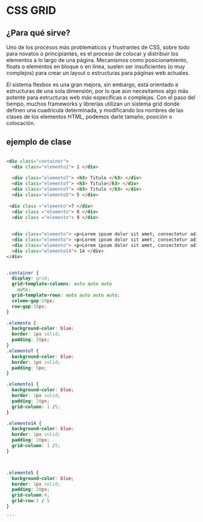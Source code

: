 # CSS GRID

## ¿Para qué sirve?

Uno de los procesos más problematicos y frustrantes de CSS, sobre todo para novatos o principiantes, es el proceso de colocar y distribuir los elementos a lo largo de una página. Mecanismos como posicionamiento, floats o elementos en bloque o en línea, suelen ser insuficientes (o muy complejos) para crear un layout o estructuras para páginas web actuales.

El sistema flexbox es una gran mejora, sin embargo, está orientado a estructuras de una sola dimensión, por lo que aún necesitamos algo más potente para estructuras web más específicas o complejas. Con el paso del tiempo, muchos frameworks y librerías utilizan un sistema grid donde definen una cuadrícula determinada, y modificando los nombres de las clases de los elementos HTML, podemos darle tamaño, posición o colocación.

## ejemplo de clase

```html

<div class="container">
  <div class="elemento1"> 1 </div>
   
  <div class="elementoT"> <h3> Titulo </h3> </div>
  <div class="elementoT"> <h3> Titulo</h3> </div>
  <div class="elementoT"> <h3> Titulo </h3> </div>
  <div class="elemento5"> 5 </div>
  
 <div class ="elemento">7 </div> 
  <div class ="elemento"> 8 </div> 
  <div class ="elemento"> 9 </div> 
  
  
  <div class="elemento"> <p>Lorem ipsum dolor sit amet, consectetur adipiscing elit, sed do eiusmod tempor incididunt ut labore et dolore magna aliqua. Ut enim ad minim veniam, quis nostrud exercitation ullamco laboris nisi ut aliquip ex ea commodo consequat.</p> </div>
  <div class="elemento"> <p>Lorem ipsum dolor sit amet, consectetur adipiscing elit, sed do eiusmod tempor incididunt ut labore et dolore magna aliqua. Ut enim ad minim veniam, quis nostrud exercitation ullamco laboris nisi ut aliquip ex ea commodo consequat.</p> </div>
  <div class="elemento"> <p>Lorem ipsum dolor sit amet, consectetur adipiscing elit, sed do eiusmod tempor incididunt ut labore et dolore magna aliqua. Ut enim ad minim veniam, quis nostrud exercitation ullamco laboris nisi ut aliquip ex ea commodo consequat.</p> </div>
  <div class="elemento14"> 14 </div>  
</div> 

```

```css

.container {
  display: grid;
  grid-template-columns: auto auto auto
    auto;
  grid-template-rows: auto auto auto auto;
  column-gap:10px;
  row-gap:10px;
}

.elemento {
  background-color: blue;
  border: 1px solid;
  padding: 20px;
}
.elementoT {
  background-color: blue;
  border: 1px solid;
  padding: 5px;
}

.elemento1 {
  background-color: blue;
  border: 1px solid;
  padding: 20px;
  grid-column: 1 /5;
}

.elemento14 {
  background-color: blue;
  border: 1px solid;
  padding: 20px;
  grid-column: 1 /5;
}



.elemento5 {
  background-color: blue;
  border: 1px solid;
  padding: 20px;
  grid-column:4;
  grid-row:2 / 5
}

´´´
